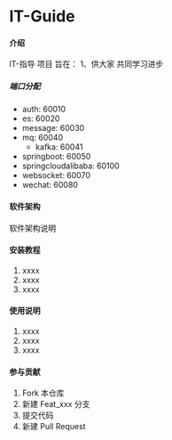 # IT-Guide

#### 介绍
IT-指导 项目
旨在：
1、供大家 共同学习进步

##### 端口分配
- auth: 60010
- es: 60020
- message: 60030 
- mq: 60040 
  - kafka: 60041 
- springboot: 60050 
- springcloudalibaba: 60100 
- websocket: 60070 
- wechat: 60080 


#### 软件架构
软件架构说明


#### 安装教程

1.  xxxx
2.  xxxx
3.  xxxx

#### 使用说明

1.  xxxx
2.  xxxx
3.  xxxx

#### 参与贡献

1.  Fork 本仓库
2.  新建 Feat_xxx 分支
3.  提交代码
4.  新建 Pull Request



